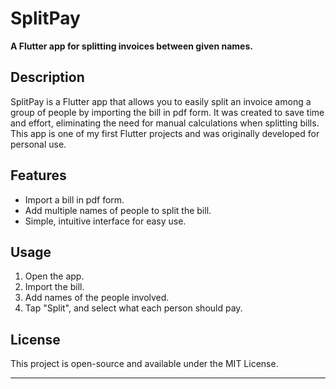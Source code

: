 # SplitPay

**A Flutter app for splitting invoices between given names.**

## Description

SplitPay is a Flutter app that allows you to easily split an invoice among a group of people by importing the bill in pdf form. It was created to save time and effort, eliminating the need for manual calculations when splitting bills. This app is one of my first Flutter projects and was originally developed for personal use.

## Features

- Import a bill in pdf form.
- Add multiple names of people to split the bill.
- Simple, intuitive interface for easy use.

## Usage

1. Open the app.
2. Import the bill.
3. Add names of the people involved.
4. Tap "Split", and select what each person should pay.

## License

This project is open-source and available under the MIT License.

---
